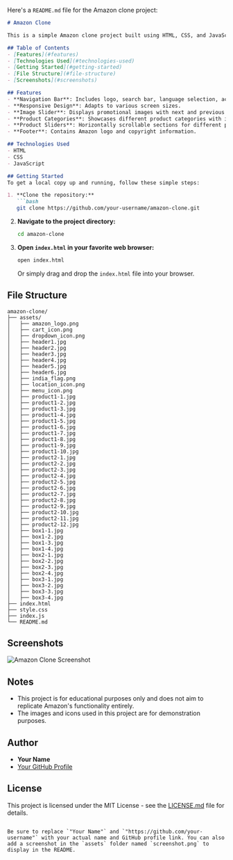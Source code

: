 Here's a `README.md` file for the Amazon clone project:

```markdown
# Amazon Clone

This is a simple Amazon clone project built using HTML, CSS, and JavaScript. The project mimics the basic structure and design of the Amazon website, including a navigation bar, product sliders, and various product categories.

## Table of Contents
- [Features](#features)
- [Technologies Used](#technologies-used)
- [Getting Started](#getting-started)
- [File Structure](#file-structure)
- [Screenshots](#screenshots)

## Features
- **Navigation Bar**: Includes logo, search bar, language selection, account information, and cart.
- **Responsive Design**: Adapts to various screen sizes.
- **Image Slider**: Displays promotional images with next and previous controls.
- **Product Categories**: Showcases different product categories with images and links.
- **Product Sliders**: Horizontally scrollable sections for different product categories.
- **Footer**: Contains Amazon logo and copyright information.

## Technologies Used
- HTML
- CSS
- JavaScript

## Getting Started
To get a local copy up and running, follow these simple steps:

1. **Clone the repository:**
   ```bash
   git clone https://github.com/your-username/amazon-clone.git
   ```
2. **Navigate to the project directory:**
   ```bash
   cd amazon-clone
   ```
3. **Open `index.html` in your favorite web browser:**
   ```bash
   open index.html
   ```
   Or simply drag and drop the `index.html` file into your browser.

## File Structure
```
amazon-clone/
├── assets/
│   ├── amazon_logo.png
│   ├── cart_icon.png
│   ├── dropdown_icon.png
│   ├── header1.jpg
│   ├── header2.jpg
│   ├── header3.jpg
│   ├── header4.jpg
│   ├── header5.jpg
│   ├── header6.jpg
│   ├── india_flag.png
│   ├── location_icon.png
│   ├── menu_icon.png
│   ├── product1-1.jpg
│   ├── product1-2.jpg
│   ├── product1-3.jpg
│   ├── product1-4.jpg
│   ├── product1-5.jpg
│   ├── product1-6.jpg
│   ├── product1-7.jpg
│   ├── product1-8.jpg
│   ├── product1-9.jpg
│   ├── product1-10.jpg
│   ├── product2-1.jpg
│   ├── product2-2.jpg
│   ├── product2-3.jpg
│   ├── product2-4.jpg
│   ├── product2-5.jpg
│   ├── product2-6.jpg
│   ├── product2-7.jpg
│   ├── product2-8.jpg
│   ├── product2-9.jpg
│   ├── product2-10.jpg
│   ├── product2-11.jpg
│   ├── product2-12.jpg
│   ├── box1-1.jpg
│   ├── box1-2.jpg
│   ├── box1-3.jpg
│   ├── box1-4.jpg
│   ├── box2-1.jpg
│   ├── box2-2.jpg
│   ├── box2-3.jpg
│   ├── box2-4.jpg
│   ├── box3-1.jpg
│   ├── box3-2.jpg
│   ├── box3-3.jpg
│   ├── box3-4.jpg
├── index.html
├── style.css
├── index.js
└── README.md
```

## Screenshots
![Amazon Clone Screenshot](./assets/screenshot.png)

## Notes
- This project is for educational purposes only and does not aim to replicate Amazon's functionality entirely.
- The images and icons used in this project are for demonstration purposes.

## Author
- **Your Name**
- [Your GitHub Profile](https://github.com/your-username)

## License
This project is licensed under the MIT License - see the [LICENSE.md](LICENSE.md) file for details.
```

Be sure to replace `"Your Name"` and `"https://github.com/your-username"` with your actual name and GitHub profile link. You can also add a screenshot in the `assets` folder named `screenshot.png` to display in the README.
